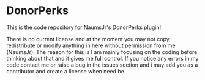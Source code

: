 # DonorPerks
This is the code repository for NaumsJr's DonorPerks plugin!

There is no current license and at the moment you may not copy, redistribute or modify anything in here without permission from me (NaumsJr). The reason for this is I am mainly focusing on the coding before thinking about that and it gives me full control. If you notice any errors in my code contact me or raise a bug in the issues section and i may add you as a contributor and create a license when need be.
